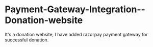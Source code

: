 # Payment-Gateway-Integration--Donation-website
It's a donation website, I have added razorpay payment gateway for successful donation.
